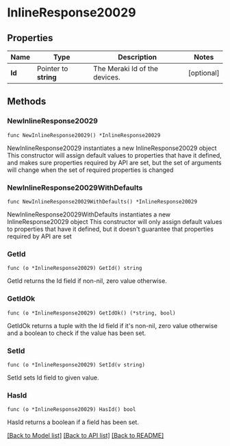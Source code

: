 # InlineResponse20029

## Properties

Name | Type | Description | Notes
------------ | ------------- | ------------- | -------------
**Id** | Pointer to **string** | The Meraki Id of the devices. | [optional] 

## Methods

### NewInlineResponse20029

`func NewInlineResponse20029() *InlineResponse20029`

NewInlineResponse20029 instantiates a new InlineResponse20029 object
This constructor will assign default values to properties that have it defined,
and makes sure properties required by API are set, but the set of arguments
will change when the set of required properties is changed

### NewInlineResponse20029WithDefaults

`func NewInlineResponse20029WithDefaults() *InlineResponse20029`

NewInlineResponse20029WithDefaults instantiates a new InlineResponse20029 object
This constructor will only assign default values to properties that have it defined,
but it doesn't guarantee that properties required by API are set

### GetId

`func (o *InlineResponse20029) GetId() string`

GetId returns the Id field if non-nil, zero value otherwise.

### GetIdOk

`func (o *InlineResponse20029) GetIdOk() (*string, bool)`

GetIdOk returns a tuple with the Id field if it's non-nil, zero value otherwise
and a boolean to check if the value has been set.

### SetId

`func (o *InlineResponse20029) SetId(v string)`

SetId sets Id field to given value.

### HasId

`func (o *InlineResponse20029) HasId() bool`

HasId returns a boolean if a field has been set.


[[Back to Model list]](../README.md#documentation-for-models) [[Back to API list]](../README.md#documentation-for-api-endpoints) [[Back to README]](../README.md)


